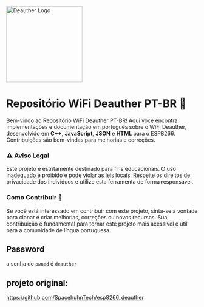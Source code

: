 

<img src='https://deauther.com/img/logo.png' alt='Deauther Logo' width='200' />

# Repositório WiFi Deauther PT-BR 📡

Bem-vindo ao Repositório WiFi Deauther PT-BR! Aqui você encontra implementações e documentação em português sobre o WiFi Deauther, desenvolvido em **C++**, **JavaScript**, **JSON** e **HTML** para o ESP8266. Contribuições são bem-vindas para melhorias e correções. 

### ⚠️ Aviso Legal

Este projeto é estritamente destinado para fins educacionais. O uso inadequado é proibido e pode violar as leis locais. Respeite os direitos de privacidade dos indivíduos e utilize esta ferramenta de forma responsável.

### Como Contribuir 🤝

Se você está interessado em contribuir com este projeto, sinta-se à vontade para clonar é criar melhorias, correções ou novos recursos. Sua contribuição é fundamental para tornar este projeto mais acessível e útil para a comunidade de língua portuguesa.

## Password

a senha de `pwned` é `deauther`

## projeto original:
https://github.com/SpacehuhnTech/esp8266_deauther
